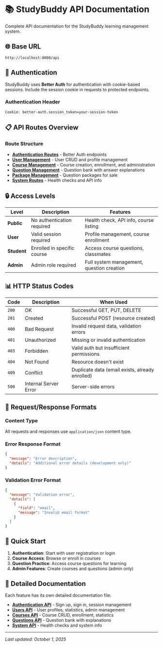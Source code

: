 # 📚 StudyBuddy API Documentation

Complete API documentation for the StudyBuddy learning management system.

## 🌐 Base URL
```
http://localhost:8000/api
```

## 🔑 Authentication

StudyBuddy uses **Better Auth** for authentication with cookie-based sessions. Include the session cookie in requests to protected endpoints.

### Authentication Header
```
Cookie: better-auth.session_token=your-session-token
```

## 📋 API Routes Overview

### Route Structure
- **[Authentication Routes](./docs/auth-api.md)** - Better Auth endpoints
- **[User Management](./docs/users-api.md)** - User CRUD and profile management
- **[Course Management](./docs/courses-api.md)** - Course creation, enrollment, and administration
- **[Question Management](./docs/questions-api.md)** - Question bank with answer explanations
- **[Package Management](./docs/packages-api.md)** - Question packages for sale
- **[System Routes](./docs/system-api.md)** - Health checks and API info

## 🔒 Access Levels

| Level | Description | Features |
|-------|-------------|----------|
| **Public** | No authentication required | Health check, API info, course listing |
| **User** | Valid session required | Profile management, course enrollment |
| **Student** | Enrolled in specific course | Access course questions, classmates |
| **Admin** | Admin role required | Full system management, question creation |

## 📊 HTTP Status Codes

| Code | Description | When Used |
|------|-------------|-----------|
| `200` | OK | Successful GET, PUT, DELETE |
| `201` | Created | Successful POST (resource created) |
| `400` | Bad Request | Invalid request data, validation errors |
| `401` | Unauthorized | Missing or invalid authentication |
| `403` | Forbidden | Valid auth but insufficient permissions |
| `404` | Not Found | Resource doesn't exist |
| `409` | Conflict | Duplicate data (email exists, already enrolled) |
| `500` | Internal Server Error | Server-side errors |

## 📝 Request/Response Formats

### Content Type
All requests and responses use `application/json` content type.

### Error Response Format
```json
{
  "message": "Error description",
  "details": "Additional error details (development only)"
}
```

### Validation Error Format
```json
{
  "message": "Validation error",
  "details": [
    {
      "field": "email",
      "message": "Invalid email format"
    }
  ]
}
```

## 🚀 Quick Start

1. **Authentication**: Start with user registration or login
2. **Course Access**: Browse or enroll in courses
3. **Question Practice**: Access course questions for learning
4. **Admin Features**: Create courses and questions (admin only)

## 📖 Detailed Documentation

Each feature has its own detailed documentation file:

- **[Authentication API](./docs/auth-api.md)** - Sign up, sign in, session management
- **[Users API](./docs/users-api.md)** - User profiles, statistics, admin management
- **[Courses API](./docs/courses-api.md)** - Course CRUD, enrollment, statistics
- **[Questions API](./docs/questions-api.md)** - Question bank with explanations
- **[System API](./docs/system-api.md)** - Health checks and system info

---

*Last updated: October 1, 2025*